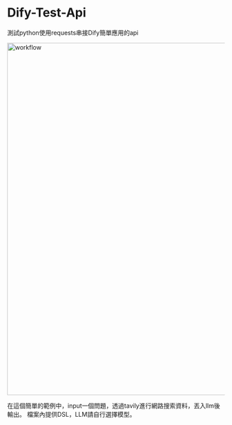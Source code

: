 # Dify-Test-Api
測試python使用requests串接Dify簡單應用的api

<img width="817" alt="workflow" src="https://github.com/user-attachments/assets/54ec5a41-0a4b-43bc-b192-3858116b137e">

在這個簡單的範例中，input一個問題，透過tavily進行網路搜索資料，丟入llm後輸出。
檔案內提供DSL，LLM請自行選擇模型。
